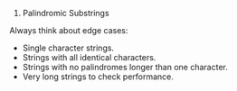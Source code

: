 1. Palindromic Substrings

Always think about edge cases:

- Single character strings.
- Strings with all identical characters.
- Strings with no palindromes longer than one character.
- Very long strings to check performance.
